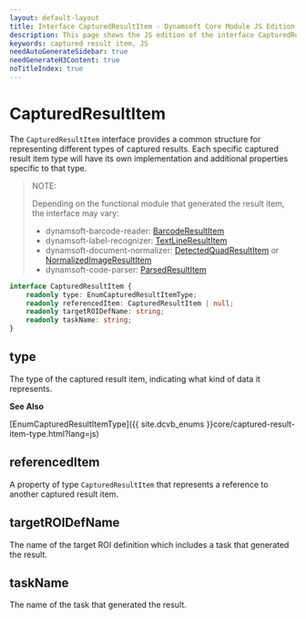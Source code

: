 ```yaml
---
layout: default-layout
title: Interface CapturedResultItem - Dynamsoft Core Module JS Edition API Reference
description: This page shows the JS edition of the interface CapturedResultItem in Dynamsoft Core Module.
keywords: captured result item, JS
needAutoGenerateSidebar: true
needGenerateH3Content: true
noTitleIndex: true
---
```


# CapturedResultItem

The `CapturedResultItem` interface provides a common structure for representing different types of captured results. Each specific captured result item type will have its own implementation and additional properties specific to that type.

> NOTE: 
> 
> Depending on the functional module that generated the result item, the interface may vary:
> 
> * dynamsoft-barcode-reader: [BarcodeResultItem](https://www.dynamsoft.com/barcode-reader/docs/web/programming/javascript/api-reference/interfaces/barcode-result-item.html)
> * dynamsoft-label-recognizer: [TextLineResultItem](https://www.dynamsoft.com/label-recognition/docs/web/programming/javascript/api-reference/interfaces/textline-result-item.html)
> * dynamsoft-document-normalizer: [DetectedQuadResultItem](https://www.dynamsoft.com/document-normalizer/docs/web/programming/javascript/api-reference/interfaces/detected-quad-result-item.html) or [NormalizedImageResultItem](https://www.dynamsoft.com/document-normalizer/docs/web/programming/javascript/api-reference/interfaces/normalized-image-result-item.html)
> * dynamsoft-code-parser: [ParsedResultItem](https://www.dynamsoft.com/code-parser/docs/web/programming/javascript/api-reference/interfaces/parsed-result-item.html)

```typescript
interface CapturedResultItem {
    readonly type: EnumCapturedResultItemType;
    readonly referencedItem: CapturedResultItem | null;
    readonly targetROIDefName: string;
    readonly taskName: string;
}
```

## type

The type of the captured result item, indicating what kind of data it represents.

**See Also**

[EnumCapturedResultItemType]({{ site.dcvb_enums }}core/captured-result-item-type.html?lang=js)

## referencedItem

A property of type `CapturedResultItem` that represents a reference to another captured result item.

## targetROIDefName

The name of the target ROI definition which includes a task that generated the result.

## taskName

The name of the task that generated the result.
